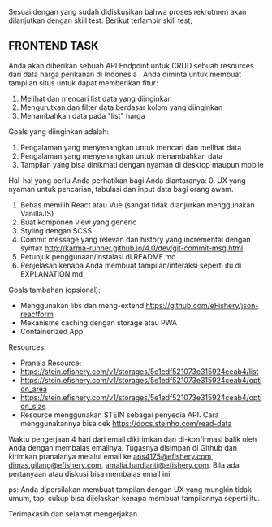 Sesuai dengan yang sudah didiskusikan bahwa proses rekrutmen akan dilanjutkan dengan skill test. Berikut terlampir skill test;


FRONTEND TASK
-----
Anda akan diberikan sebuah API Endpoint untuk CRUD sebuah resources dari data harga perikanan di Indonesia . Anda diminta untuk membuat tampilan situs untuk dapat memberikan fitur:
1. Melihat dan mencari list data yang diinginkan
2. Mengurutkan dan filter data berdasar kolom yang diinginkan
3. Menambahkan data pada "list" harga

Goals yang diinginkan adalah:
1. Pengalaman yang menyenangkan untuk mencari dan melihat data
2. Pengalaman yang menyenangkan untuk menambahkan data
3. Tampilan yang bisa dinikmati dengan nyaman di desktop maupun mobile

Hal-hal yang perlu Anda perhatikan bagi Anda diantaranya:
0. UX yang nyaman untuk pencarian, tabulasi dan input data bagi orang awam.
1. Bebas memilih React atau Vue (sangat tidak dianjurkan menggunakan VanillaJS)
2. Buat komponen view yang generic
3. Styling dengan SCSS
4. Commit message yang relevan dan history yang incremental dengan syntax http://karma-runner.github.io/4.0/dev/git-commit-msg.html
5. Petunjuk penggunaan/instalasi di README.md
6. Penjelasan kenapa Anda membuat tampilan/interaksi seperti itu di EXPLANATION.md

Goals tambahan (opsional):
- Menggunakan libs dan meng-extend https://github.com/eFishery/json-reactform
- Mekanisme caching dengan storage atau PWA
- Containerized App

Resources:
- Pranala Resource:
- https://stein.efishery.com/v1/storages/5e1edf521073e315924ceab4/list
- https://stein.efishery.com/v1/storages/5e1edf521073e315924ceab4/option_area
- https://stein.efishery.com/v1/storages/5e1edf521073e315924ceab4/option_size
- Resource menggunakan STEIN sebagai penyedia API. Cara menggunakannya bisa cek https://docs.steinhq.com/read-data

Waktu pengerjaan 4 hari dari email dikirimkan dan di-konfirmasi balik oleh Anda dengan membalas emailnya. Tugasnya disimpan di Github dan kirimkan pranalanya melalui email ke ans4175@efishery.com, dimas.gilang@efishery.com, amalia.hardianti@efishery.com. Bila ada pertanyaan atau diskusi bisa membalas email ini.

ps: Anda dipersilakan membuat tampilan dengan UX yang mungkin tidak umum, tapi cukup bisa dijelaskan kenapa membuat tampilannya seperti itu.

Terimakasih dan selamat mengerjakan.